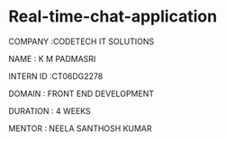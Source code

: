 # Real-time-chat-application

COMPANY :CODETECH IT SOLUTIONS

NAME : K M PADMASRI 

INTERN ID :CT06DG2278

DOMAIN : FRONT END DEVELOPMENT 

DURATION : 4 WEEKS

MENTOR : NEELA SANTHOSH KUMAR
